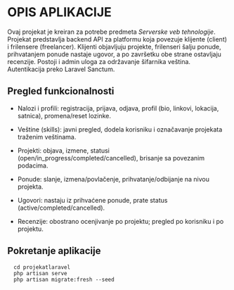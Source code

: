 # OPIS APLIKACIJE
Ovaj projekat je kreiran za potrebe predmeta _Serverske veb tehnologije_.
Projekat predstavlja backend API za platformu koja povezuje klijente (client) i frilensere (freelancer). Klijenti objavljuju projekte, frilenseri šalju ponude, prihvatanjem ponude nastaje ugovor, a po završetku obe strane ostavljaju recenzije. Postoji i admin uloga za održavanje šifarnika veština. Autentikacija preko Laravel Sanctum.

## Pregled funkcionalnosti
 - Nalozi i profili: registracija, prijava, odjava, profil (bio, linkovi, lokacija, satnica), promena/reset lozinke.

 - Veštine (skills): javni pregled, dodela korisniku i označavanje projekata traženim veštinama.

 - Projekti: objava, izmene, statusi (open/in_progress/completed/cancelled), brisanje sa povezanim podacima.

 - Ponude: slanje, izmena/povlačenje, prihvatanje/odbijanje na nivou projekta.

 - Ugovori: nastaju iz prihvaćene ponude, prate status (active/completed/cancelled).

 - Recenzije: obostrano ocenjivanje po projektu; pregled po korisniku i po projektu.

## Pokretanje aplikacije
      cd projekatlaravel
      php artisan serve
      php artisan migrate:fresh --seed

